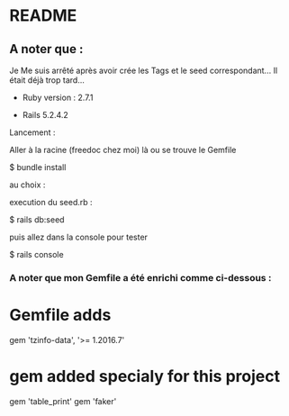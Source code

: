# README

## A noter que :
Je Me suis arrêté après avoir crée les Tags et le seed correspondant...
Il était déjà trop tard...


* Ruby version : 2.7.1

* Rails 5.2.4.2

Lancement :

Aller à la racine (freedoc chez moi) là ou se trouve le Gemfile

$ bundle install

au choix :

execution du seed.rb :

$ rails db:seed

puis allez dans la console pour tester

$ rails console



###  A noter que mon Gemfile a été enrichi comme ci-dessous :
# Gemfile adds 
gem 'tzinfo-data', '>= 1.2016.7'

# gem added specialy for this project 
gem 'table_print'
gem 'faker'